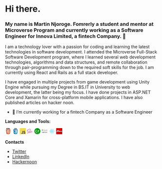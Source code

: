 # Hi there. 
### My name is Martin Njoroge. Fomrerly a student and mentor at Microverse Program and currently working as a Software Engineer for Innova Limited, a fintech Company. 👋

I am a technology lover with a passion for coding and learning the latest technologies in software development. I attended the Microverse Full-Stack Software Development program, where I learned several web development technologies, algorithms and data structures, and remote collaboration through pair-programming down to the required soft skills for the job. I am currently using React and Rails as a full stack developer.

I have engaged in multiple projects from game development using Unity Engine while pursuing my Degree in BS.IT in University to web development, the latter being my focus. I have done projects in ASP.NET Core and Xamarin for cross-platform mobile applications. I have also published articles on hacker noon.

- 🌱 I’m currently working for a fintech Company as a Software Engineer

**Languages and Tools:**  

<code><img height="20" src="https://raw.githubusercontent.com/github/explore/80688e429a7d4ef2fca1e82350fe8e3517d3494d/topics/html/html.png"></code>
<code><img height="20" src="https://raw.githubusercontent.com/github/explore/80688e429a7d4ef2fca1e82350fe8e3517d3494d/topics/css/css.png"></code>
<code><img height="20" src="https://raw.githubusercontent.com/github/explore/80688e429a7d4ef2fca1e82350fe8e3517d3494d/topics/javascript/javascript.png"></code>
<code><img height="20" src="https://raw.githubusercontent.com/github/explore/80688e429a7d4ef2fca1e82350fe8e3517d3494d/topics/sass/sass.png"></code>
<code><img height="20" src="https://raw.githubusercontent.com/github/explore/80688e429a7d4ef2fca1e82350fe8e3517d3494d/topics/csharp/csharp.png"></code>
<code><img height="20" src="https://raw.githubusercontent.com/github/explore/80688e429a7d4ef2fca1e82350fe8e3517d3494d/topics/aspnet/aspnet.png"></code>
<code><img height="20" src="https://raw.githubusercontent.com/github/explore/80688e429a7d4ef2fca1e82350fe8e3517d3494d/topics/react/react.png"></code>
<code><img height="20" src="https://raw.githubusercontent.com/github/explore/80688e429a7d4ef2fca1e82350fe8e3517d3494d/topics/rails/rails.png"></code>

**Contacts**
- [Twitter](https://twitter.com/NjoroKaris)
- [LinkedIn](https://www.linkedin.com/in/martin-kariuki-njoroge/)
- [Hackernoon]( https://hackernoon.com/u/maritn)
